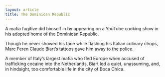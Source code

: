 ```yaml
---
layout: article
title: The Dominican Republic
---
```


A mafia fugitive did himself in by appearing on a YouTube cooking show in his adopted home of the Dominican Republic.

Though he never showed his face while flashing his Italian culinary chops, Marc Feren Claude Biart’s tattoos gave him away to the police.

A member of Italy’s largest mafia who fled Europe when accused of trafficking cocaine into the Netherlands, Biart led a quiet, unassuming, and, in hindsight, too comfortable life in the city of Boca Chica.
